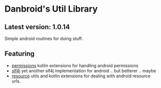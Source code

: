 # Danbroid's Util Library 

## Latest version: 1.0.14


Simple android routines for doing stuff.


## Featuring 

* [permissions](./permissions)  kotlin extensions for handling android permissions
* [slf4j](./slf4j) yet another slf4j implementation for android .. but betterer .. maybe
* [resource](./resource) utils and kotlin extensions for dealing with android resource urls.


